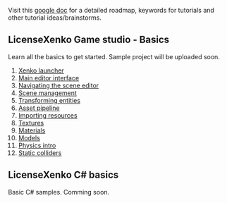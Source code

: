 Visit this [google doc](https://docs.google.com/document/d/1EG3i_k0jn6m6g7_XsEmbCU69NzWLJBCarj5slmoI0LU/edit#heading=h.ytzg5sxgmhge) for a detailed roadmap, keywords for tutorials and other tutorial ideas/brainstorms. 

## LicenseXenko Game studio - Basics
Learn all the basics to get started. Sample project will be uploaded soon.

1. [Xenko launcher](https://www.youtube.com/watch?v=JO9XusgPi8w)
2. [Main editor interface](https://www.youtube.com/watch?v=lG08Z-dhhCo)
3. [Navigating the scene editor](https://www.youtube.com/watch?v=lGQ607bT6gk)
4. [Scene management](https://www.youtube.com/watch?v=hgtg3rxiOug)
5. [Transforming entities](https://m.youtube.com/watch?v=QNGDsnBn7ec)
6. [Asset pipeline](https://www.youtube.com/watch?v=cGLg-ocJ9hA)
7. [Importing resources](https://youtu.be/benbkZSHZ8s)
8. [Textures](https://www.youtube.com/watch?v=cl5VHcGrf9k)
1. [Materials](https://www.youtube.com/watch?v=wBNN_uSIJ-E)
8. [Models](https://www.youtube.com/watch?v=55WSNO3YHos)
8. [Physics intro](https://www.youtube.com/watch?v=mgetdOlGiHc)
1. [Static colliders](https://www.youtube.com/watch?v=IemIKqbR5o8)

## LicenseXenko C# basics
Basic C# samples. Comming soon.
